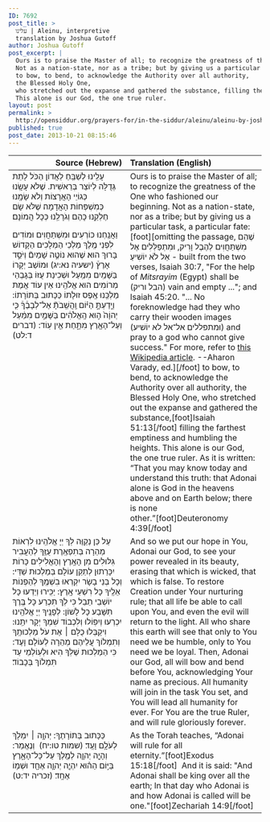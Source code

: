 ```yaml
---
ID: 7692
post_title: >
  עלינו | Aleinu, interpretive
  translation by Joshua Gutoff
author: Joshua Gutoff
post_excerpt: |
  Ours is to praise the Master of all; to recognize the greatness of the One who fashioned our beginning.
  Not as a nation-state, nor as a tribe; but by giving us a particular task, a particular fate:
  to bow, to bend, to acknowledge the Authority over all authority,
  the Blessed Holy One,
  who stretched out the expanse and gathered the substance, filling the farthest emptiness and humbling the heights.
  This alone is our God, the one true ruler.
layout: post
permalink: >
  http://opensiddur.org/prayers-for/in-the-siddur/aleinu/aleinu-by-joshua-gutoff/
published: true
post_date: 2013-10-21 08:15:46
---
```

<table style="margin-left: auto;margin-right: auto;" class="draggable">
<thead><tr><th id="x" style="text-align: right;">Source (Hebrew)</th><th style="text-align: left;">Translation (English)</th></tr></thead>
<tbody>
<tr>
<td style="vertical-align:top;" width="46%">
<div class="liturgy"><span lang="he">
עָלֵֽינוּ לְשַׁבֵּֽחַ לַאֲדוֹן הַכֹּל 
לָתֵת גְּדֻלָּה לְיוֹצֵר בְּרֵאשִׁית.‏
 שֶׁלֹּא עָשָֽׂנוּ כְּגוֹיֵי הָאֲרָצוֹת וְלֹא שָׂמָֽנוּ כְּמִשְׁפְּחוֹת הָאֲדָמָה׃ 
שֶׁלֹּא שָׂם חֶלְקֵֽנוּ כָּהֶם וְגֹרָלֵֽנוּ כְּכָל הֲמוֹנָם׃‏

 וַאֲנַֽחְנוּ כּוֹרְעִים וּמִשְׁתַּחֲוִים 
וּמוֹדִים לִפְנֵי מֶֽלֶךְ מַלְכֵי הַמְּלָכִים
 הַקָּדוֹשׁ בָּרוּךְ הוּא׃‏
 שֶׁהוּא נוֹטֶ֣ה שָׁמַיִם֘ וְיֹסֵ֣ד אָרֶץ֒ <span class="citation">(ישעיה נא:יג)‏</span>
 וּמוֹשַׁב יְקָרוֹ בַּשָּׁמַֽיִם מִמַּֽעַל וּשְׁכִינַת עֻזּוֹ בְּגָבְהֵי מְרוֹמִים׃‏
 הוּא אֱלֹהֵֽינוּ אֵין עוֹד אֱמֶת מַלְכֵּֽנוּ אֶֽפֶס זוּלָתוֹ 
כַּכָּתוּב בְּתוֹרָתוֹ: 
וְיָֽדַעְתָּ֣ הַיּ֗וֹם וַֽהֲשֵֽׁבֹתָ֘ אֶל־לְבָבֶ֒ךָ֒ 
כִּ֤י יְהוָֹה֙ ה֣וּא הָֽאֱלֹהִ֔ים בַּשָּׁמַ֣יִם מִמַּ֔עַל 
וְעַל־הָאָ֖רֶץ מִתָּ֑חַת אֵ֖ין עֽוֹד: <span class="citation">(דברים ד:לט)‏</span>
</span></div></td>
 
<td style="vertical-align:top;" width="53%"><div class="english">
Ours is to praise the Master of all; 
to recognize the greatness of the One who fashioned our beginning.
Not as a nation-state, nor as a tribe; 
but by giving us a particular task, a particular fate:
[foot][omitting the passage, שֶׁהֵם מִשְׁתַּחֲוִים לְהֶבֶל וָרִיק, וּמִתְפַּלְּלִים אֶל אֵל לֹֹא יוֹשִׁיעַ - built from the two verses, Isaiah 30:7, "For the help of <em>Mitsrayim</em> (Egypt) shall be (הבל וריק) vain and empty ..."; and Isaiah 45:20. "... No foreknowledge had they who carry their wooden images (וּמתפּללים אל־אל לא יוֹשׁיע) and pray to a god who cannot give success." For more, refer to <a href="https://en.wikipedia.org/wiki/Aleinu#Censored_passage">this Wikipedia article</a>. --Aharon Varady, ed.][/foot]
to bow, to bend, 
to acknowledge the Authority over all authority,
the Blessed Holy One,
who stretched out the expanse and gathered the substance,[foot]Isaiah 51:13[/foot]
 filling the farthest emptiness and humbling the heights.
This alone is our God, the one true ruler.
As it is written: 
“That you may know today and understand this truth: 
that Adonai alone is God in the heavens above 
and on Earth below; there is none other.”[foot]Deuteronomy 4:39[/foot]
    </div></td></tr>
<tr><td style="vertical-align:top;" width="46%"><div class="liturgy"><span lang="he">
    עַל כֵּן נְקַוֶּה לְּךָ יְיָ אֱלֹהֵֽינוּ 
לִרְאוֹת מְהֵרָה בְּתִפְאֶֽרֶת עֻזֶּֽךָ 
לְהַעֲבִיר גִּלּוּלִים מִן הָאָֽרֶץ וְהָאֱלִילִים כָּרוֹת יִכָּרֵתוּן
 לְתַקֵּן עוֹלָם בְּמַלְכוּת שַׁדַּי:‏
 וְכָל בְּנֵי בָשָׂר יִקְרְאוּ בִשְׁמֶֽךָ 
לְהַפְנוֹת אֵלֶֽיךָ כָּל רִשְׁעֵי אָֽרֶץ:‏
 יַכִּֽירוּ וְיֵדְעוּ כָּל יוֹשְׁבֵי תֵבֵל כִּי לְךָ תִּכְרַע כָּל בֶּֽרֶךְ 
תִּשָּׁבַע כָּל לָשׁוֹן:‏
 לְפָנֶֽיךָ יְיָ אֱלֹהֵֽינוּ יִכְרְעוּ וְיִפּֽוֹלוּ 
וְלִכְבוֹד שִׁמְךָ יְקָר יִתֵּֽנוּ:‏
 וִיקַבְּלוּ כֻלָּם ׀ אֶת עֹל מַלְכוּתֶֽךָ 
וְתִמְלוֹךְ עֲלֵיהֶם מְהֵרָה לְעוֹלָם וָעֶד:‏
 כִּי הַמַּלְכוּת שֶׁלְּךָ הִיא 
וּלְעֽוֹלְמֵי עַד תִּמְלוֹךְ בְּכָבוֹד׃‏
</span></div></td>
 
<td style="vertical-align:top;" width="53%"><div class="english">
And so we put our hope in You, Adonai our God,
 to see your power revealed in its beauty, 
erasing that which is wicked, that which is false. 
To restore Creation under Your nurturing rule;
that all life be able to call upon You, 
and even the evil will return to the light.
All who share this earth will see that only to You need we be humble, 
only to You need we be loyal.
Then, Adonai our God, all will bow and bend before You, 
acknowledging Your name as precious.
All humanity will join in the task You set, 
and You will lead all humanity for ever. 
For You are the true Ruler, 
and will rule gloriously forever.
    </div></td></tr>
<tr><td style="vertical-align:top;" width="46%"><div class="liturgy"><span lang="he">
כַּכָּתוּב בְּתוֹרָתֶךָ:  
יְהוָ֥ה ׀ יִמְלֹ֖ךְ לְעֹלָ֥ם וָעֶֽד׃ <span class="citation">(שמות טו:יח) </span>‏
וְנֶאֱמַר:‏ 
וְהָיָ֧ה יְהוָ֛ה לְמֶ֖לֶךְ עַל־כָּל־הָאָ֑רֶץ
בַּיּ֣וֹם הַה֗וּא יִהְיֶ֧ה
יְהוָ֛ה אֶחָ֖ד
וּשְׁמ֥וֹ אֶחָֽד׃ <span class="citation">(זכריה יד:ט)‏</span>‏
</span></div></td>
 
<td style="vertical-align:top;" width="53%"><div class="english">
As the Torah teaches, 
“Adonai will rule for all eternity.”[foot]Exodus 15:18[/foot]&nbsp;
And it is said: 
"And Adonai shall be king over all the earth;
In that day who Adonai is
and how Adonai is called
will be one."[foot]Zechariah 14:9[/foot]
</td></tr>
</tbody>
</tbody></tbody></tbody></table>